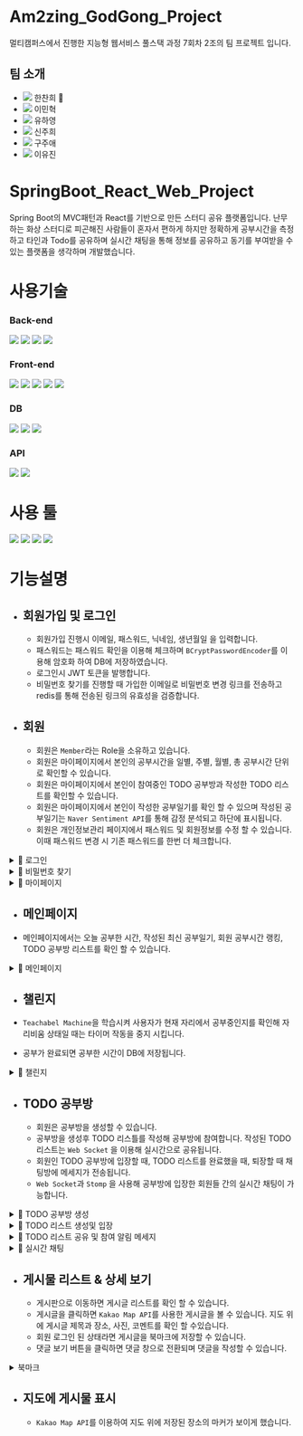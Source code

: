 # Am2zing_GodGong_Project

멀티캠퍼스에서 진행한 지능형 웹서비스 풀스택 과정 7회차 2조의 팀 프로젝트 입니다.

## 팀 소개

- <img src="https://img.shields.io/badge/backend-6DB33F?style=flat-square&logo=SpringBoot&logoColor=white"/></a> 한찬희 🏅
- <img src="https://img.shields.io/badge/backend-6DB33F?style=flat-square&logo=SpringBoot&logoColor=white"/></a> 이민혁
- <img src="https://img.shields.io/badge/backend-6DB33F?style=flat-square&logo=SpringBoot&logoColor=white"/></a> 유하영
- <img src="https://img.shields.io/badge/frontend-61DAFB?style=flat-square&logo=React&logoColor=white"/></a> 신주희
- <img src="https://img.shields.io/badge/frontend-61DAFB?style=flat-square&logo=React&logoColor=white"/></a> 구주애
- <img src="https://img.shields.io/badge/frontend-61DAFB?style=flat-square&logo=React&logoColor=white"/></a> 이유진

# SpringBoot_React_Web_Project

Spring Boot의 MVC패턴과 React를 기반으로 만든 스터디 공유 플랫폼입니다. 난무하는 화상 스터디로 피곤해진 사람들이 혼자서 편하게 하지만 정확하게 공부시간을 측정하고 
타인과 Todo를 공유하며 실시간 채팅을 통해 정보를 공유하고 동기를 부여받을 수 있는 플랫폼을 생각하며 개발했습니다. 

# 사용기술

### Back-end
<img src="https://img.shields.io/badge/Java-007396?style=flat-square&logo=Java&logoColor=white"/></a>
<img src="https://img.shields.io/badge/SpringBoot-6DB33F?style=flat-square&logo=SpringBoot&logoColor=white"/></a>
<img src="https://img.shields.io/badge/SpringSecurity-6DB33F?style=flat-square&logo=SpringBoot&logoColor=white"/></a>
<img src="https://img.shields.io/badge/JWT-6DB33F?style=flat-square&logo=JSONWebTokens&logoColor=white"/></a>


### Front-end
<img src="https://img.shields.io/badge/React-61DAFB?style=flat-square&logo=React&logoColor=white"/></a>
<img src="https://img.shields.io/badge/JavaScript-F7DF1E?style=flat-square&logo=JavaScript&logoColor=white"/></a>
<img src="https://img.shields.io/badge/CSS3-1572B6?style=flat-square&logo=CSS3&logoColor=white"/></a>
<img src="https://img.shields.io/badge/Bootstrap-7952B3?style=flat-square&logo=Bootstrap&logoColor=white"/></a>
<img src="https://img.shields.io/badge/Styled-components-DB7093?style=flat-square&logo=tyledcomponents&logoColor=white"/></a>

### DB
<img src="https://img.shields.io/badge/Redis-DC382D?style=flat-square&logo=Redis&logoColor=white"/></a>
<img src="https://img.shields.io/badge/MySQL-4479A1?style=flat-square&logo=MySQL&logoColor=white"/></a>
<img src="https://img.shields.io/badge/Hibernate-59666C?style=flat-square&logo=Hibernate&logoColor=white"/></a>


### API
<img src="https://img.shields.io/badge/Naver_Sentiment_API-03C75A?style=flat-square&logo=Naver&logoColor=white"/></a>
<img src="https://img.shields.io/badge/Teachable_machine-4285F4?style=flat-square&logo=Google&logoColor=white"/></a>

# 사용 툴

<img src="https://img.shields.io/badge/IntelliJ_IDEA-000000?style=flat-square&logo=IntelliJIDEA&logoColor=white"/></a>
<img src="https://img.shields.io/badge/Visual_Studio_Code-007ACC?style=flat-square&logo=VisualStudioCode&logoColor=white"/></a>
<img src="https://img.shields.io/badge/Slack-4A154B?style=flat-square&logo=Slack&logoColor=white"/></a>
<img src="https://img.shields.io/badge/GitHub-181717?style=flat-square&logo=Slack&logoColor=white"/></a>



# 기능설명

- ## 회원가입 및 로그인

  - 회원가입 진행시 이메일, 패스워드, 닉네임, 생년월일 을 입력합니다.
  - 패스워드는 패스워드 확인을 이용해 체크하며 `BCryptPasswordEncoder`를 이용해 암호화 하여 DB에 저장하였습니다.
  - 로그인시 JWT 토큰을 발행합니다. 
  - 비밀번호 찾기를 진행할 때 가입한 이메일로 비밀번호 변경 링크를 전송하고 redis를 통해 전송된 링크의 유효성을 검증합니다. 
  
- ## 회원

  - 회원은 `Member`라는 Role을 소유하고 있습니다.
  - 회원은 마이페이지에서 본인의 공부시간을 일별, 주별, 월별, 총 공부시간 단위로 확인할 수 있습니다.
  - 회원은 마이페이지에서 본인이 참여중인 TODO 공부방과 작성한 TODO 리스트를 확인할 수 있습니다.
  - 회원은 마이페이지에서 본인이 작성한 공부일기를 확인 할 수 있으며 작성된 공부일기는 `Naver Sentiment API`를 통해 감정 분석되고 하단에 표시됩니다. 
  - 회원은 개인정보관리 페이지에서 패스워드 및 회원정보를 수정 할 수 있습니다. 이때 패스워드 변경 시 기존 패스워드를 한번 더 체크합니다.


<details>
  <summary>🔽 로그인</summary>

![login](https://user-images.githubusercontent.com/79136087/170861912-bcbcfcd7-c153-4cc7-a176-a6abeb0b6d5d.gif)

</details>

<details>
  <summary>🔽 비밀번호 찾기</summary>

<img width="961" alt="image" src="https://user-images.githubusercontent.com/79136087/170861642-e0cdc700-893c-4797-9d7b-1a0cf8929859.png">
<img width="556" alt="image" src="https://user-images.githubusercontent.com/79136087/170861682-7c3a718f-9866-4b02-a1aa-fbd817a9a931.png">
<img width="776" alt="image" src="https://user-images.githubusercontent.com/79136087/170861706-2c6629a3-92c3-4d5c-94ce-2b4f82b142bf.png">


</details>

<details>
  <summary>🔽 마이페이지</summary>

![mypage](https://user-images.githubusercontent.com/79136087/170861917-e6857bb1-cce7-4a03-83db-706df1177a0f.gif)
  
</details>

- ## 메인페이지

- 메인페이지에서는 오늘 공부한 시간, 작성된 최신 공부일기, 회원 공부시간 랭킹, TODO 공부방 리스트를 확인 할 수 있습니다.

<details>
    <summary>🔽 메인페이지</summary>


<img width="949" alt="image" src="https://user-images.githubusercontent.com/79136087/170862049-554f47ad-fdca-40fc-964d-397cdbd4f117.png">
  
</details>


- ## 챌린지

- `Teachabel Machine`을 학습시켜 사용자가 현재 자리에서 공부중인지를 확인해 자리비움 상태일 때는 타이머 작동을 중지 시킵니다. 
- 공부가 완료되면 공부한 시간이 DB에 저장됩니다.
<details>
    <summary>🔽 챌린지</summary>

![챌린지](https://user-images.githubusercontent.com/79136087/170862151-207186ab-14c8-45cf-bf27-05d77e2d3253.gif)

</details>


- ## TODO 공부방

  - 회원은 공부방을 생성할 수 있습니다. 
  - 공부방을 생성후 TODO 리스틀를 작성해 공부방에 참여합니다. 작성된 TODO 리스트는 `Web Socket` 을 이용해 실시간으로 공유됩니다.
  - 회원인 TODO 공부방에 입장할 때, TODO 리스트를 완료했을 때, 퇴장할 때 채팅방에 메세지가 전송됩니다.
  - `Web Socket`과 `Stomp` 을 사용해 공부방에 입장한 회원들 간의 실시간 채팅이 가능합니다.  

<details>
  <summary>🔽 TODO 공부방 생성</summary>

![공부방 생성](https://user-images.githubusercontent.com/79136087/170862733-8cea1f48-3f78-43be-ae64-5fe1e7b28316.gif)

</details>
<details>
  <summary>🔽 TODO 리스트 생성및 입장</summary>

![공부방 입장 및 TODO 리스트 생성](https://user-images.githubusercontent.com/79136087/170862737-bd63b3e2-c456-4fb4-a23a-5db6d670df54.gif)

</details>

<details>
  <summary>🔽 TODO 리스트 공유 및 참여 알림 메세지</summary>

![TODO 리스트 공유 및 알림 메세지](https://user-images.githubusercontent.com/79136087/170862741-5c58d0bb-375d-4ad8-8f47-db51b6072a6d.gif)

</details>

<details>
  <summary>🔽 실시간 채팅</summary>

![실시간 채팅](https://user-images.githubusercontent.com/79136087/170862738-ba652191-d0b3-4e3d-8cfc-6846ec938c8e.gif)

</details>


- ## 게시물 리스트 & 상세 보기

  - 게시판으로 이동하면 게시글 리스트를 확인 할 수 있습니다.
  - 게시글을 클릭하면 `Kakao Map API`를 사용한 게시글을 볼 수 있습니다. 지도 위에 게시글 제목과 장소, 사진, 코멘트를 확인 할 수있습니다.
  - 회원 로그인 된 상태라면 게시글을 북마크에 저장할 수 있습니다.
  - 댓글 보기 버튼을 클릭하면 댓글 창으로 전환되며 댓글을 작성할 수 있습니다.

<details>
    <summary>북마크</summary>

![북마크](https://user-images.githubusercontent.com/79136087/166146431-d714970b-c03d-4844-8c23-75df3f1c7092.gif)

</details>

- ## 지도에 게시물 표시
  - `Kakao Map API`를 이용하여 지도 위에 저장된 장소의 마커가 보이게 했습니다.
